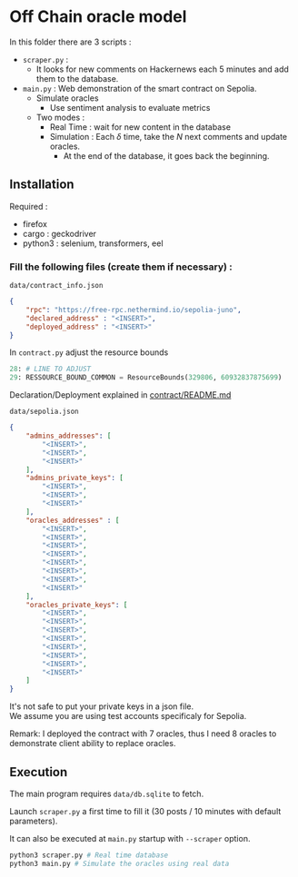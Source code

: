 # Off Chain oracle model

In this folder there are 3 scripts :
- ``scraper.py`` :
    - It looks for new comments on Hackernews each 5 minutes and add them to the database.
- ``main.py`` : Web demonstration of the smart contract on Sepolia.
    - Simulate oracles
        - Use sentiment analysis to evaluate metrics
    - Two modes :
        - Real Time : wait for new content in the database
        - Simulation : Each $\delta$ time, take the $N$ next comments and update oracles.
            - At the end of the database, it goes back the beginning.

## Installation

Required : 
- firefox
- cargo : geckodriver
- python3 : selenium, transformers, eel

### Fill the following files (create them if necessary) :

``data/contract_info.json``
```json
{
    "rpc": "https://free-rpc.nethermind.io/sepolia-juno",
    "declared_address" : "<INSERT>",
    "deployed_address" : "<INSERT>"
}
```

In ``contract.py`` adjust the resource bounds
```python
28: # LINE TO ADJUST
29: RESSOURCE_BOUND_COMMON = ResourceBounds(329806, 60932837875699)
```

Declaration/Deployment explained in [contract/README.md](/contract/README.md)

``data/sepolia.json``
```json
{
    "admins_addresses": [
        "<INSERT>",
        "<INSERT>",
        "<INSERT>"
    ],
    "admins_private_keys": [
        "<INSERT>",
        "<INSERT>",
        "<INSERT>"
    ],
    "oracles_addresses" : [
        "<INSERT>",
        "<INSERT>",
        "<INSERT>",
        "<INSERT>",
        "<INSERT>",
        "<INSERT>",
        "<INSERT>",
        "<INSERT>"
    ],
    "oracles_private_keys": [
        "<INSERT>",
        "<INSERT>",
        "<INSERT>",
        "<INSERT>",
        "<INSERT>",
        "<INSERT>",
        "<INSERT>",
        "<INSERT>"
    ]
}
```

It's not safe to put your private keys in a json file. \
We assume you are using test accounts specificaly for Sepolia.

Remark: I deployed the contract with 7 oracles, thus I need 8 oracles to demonstrate client ability to replace oracles.

## Execution

The main program requires ``data/db.sqlite`` to fetch.

Launch ``scraper.py`` a first time to fill it (30 posts / 10 minutes with default parameters). 

It can also be executed at ``main.py`` startup with ``--scraper`` option.

```bash
python3 scraper.py # Real time database
python3 main.py # Simulate the oracles using real data
```